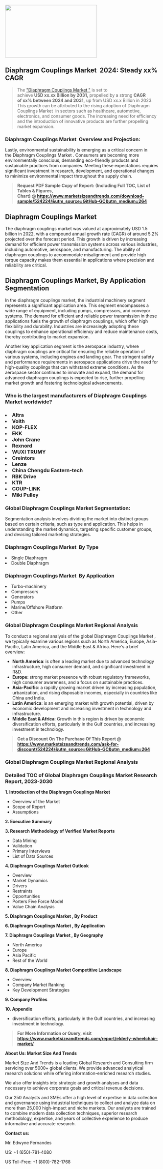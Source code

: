 <p><img class="alignnone size-medium wp-image-20088" src="https://ffe5etoiles.com/wp-content/uploads/2024/12/MST1-300x171.png" alt="" width="300" height="171" /></p><h2 id="ember46" class="ember-view reader-text-block__heading-2">Diaphragm Couplings Market &nbsp;2024: Steady&nbsp;xx% CAGR</h2><blockquote id="ember47" class="ember-view reader-text-block__blockquote">The&nbsp;<a class="app-aware-link " href="https://www.marketsizeandtrends.com/download-sample/524224/&utm_source=GitHub-GC&utm_medium=264" target="_blank" data-test-app-aware-link="">"Diaphragm Couplings Market "</a>&nbsp;is set to achieve&nbsp;<strong>USD&nbsp;xx.xx&nbsp;Billion by 2031,</strong>&nbsp;propelled by a strong&nbsp;<strong>CAGR of&nbsp;xx% between 2024 and 2031,</strong>&nbsp;up from USD xx.x Billion in 2023. This growth can be attributed to the rising adoption of&nbsp;Diaphragm Couplings Market &nbsp;in sectors such as healthcare, automotive, electronics, and consumer goods. The increasing need for efficiency and the introduction of innovative products are further propelling market expansion.</blockquote><h3 id="ember48" class="ember-view reader-text-block__heading-3">Diaphragm Couplings Market &nbsp;Overview and Projection:</h3><p id="ember49" class="ember-view reader-text-block__paragraph">Lastly, environmental sustainability is emerging as a critical concern in the&nbsp;Diaphragm Couplings Market . Consumers are becoming more environmentally conscious, demanding eco-friendly products and sustainable practices from companies. Meeting these expectations requires significant investment in research, development, and operational changes to minimize environmental impact throughout the supply chain.</p><blockquote id="ember50" class="ember-view reader-text-block__blockquote"><strong>Request PDF Sample Copy of Report: (Including Full TOC, List of Tables &amp; Figures, Chart)&nbsp;@&nbsp;<strong><a href="https://www.marketsizeandtrends.com/download-sample/524224/&utm_source=GitHub-GC&utm_medium=264" target="_blank">https://www.marketsizeandtrends.com/download-sample/524224/&utm_source=GitHub-GC&utm_medium=264</a></strong></strong></blockquote><h3 class=""> <h2>Diaphragm Couplings Market</h2><p>The diaphragm couplings market was valued at approximately USD 1.5 billion in 2022, with a compound annual growth rate (CAGR) of around 5.2% projected over the forecast period. This growth is driven by increasing demand for efficient power transmission systems across various industries, including automotive, aerospace, and manufacturing. The ability of diaphragm couplings to accommodate misalignment and provide high torque capacity makes them essential in applications where precision and reliability are critical.</p><h2>Diaphragm Couplings Market, By Application Segmentation</h2><p>In the diaphragm couplings market, the industrial machinery segment represents a significant application area. This segment encompasses a wide range of equipment, including pumps, compressors, and conveyor systems. The demand for efficient and reliable power transmission in these applications fuels the growth of diaphragm couplings, which offer high flexibility and durability. Industries are increasingly adopting these couplings to enhance operational efficiency and reduce maintenance costs, thereby contributing to market expansion.</p><p>Another key application segment is the aerospace industry, where diaphragm couplings are critical for ensuring the reliable operation of various systems, including engines and landing gear. The stringent safety and performance requirements in aerospace applications drive the need for high-quality couplings that can withstand extreme conditions. As the aerospace sector continues to innovate and expand, the demand for advanced diaphragm couplings is expected to rise, further propelling market growth and fostering technological advancements.</p></h3><h3 id="" class="">Who is the largest manufacturers of&nbsp;Diaphragm Couplings Market worldwide?</h3><h3 class=""></Li><Li>Altra</Li><Li> Voith</Li><Li> KOP-FLEX</Li><Li> EKK</Li><Li> John Crane</Li><Li> Rexnord</Li><Li> WUXI TRUMY</Li><Li> Creintors</Li><Li> Lenze</Li><Li> China Chengdu Eastern-tech</Li><Li> RBK Drive</Li><Li> KTR</Li><Li> COUP-LINK</Li><Li> Miki Pulley</h3><h3 id="ember53" class="ember-view reader-text-block__heading-3">Global&nbsp;Diaphragm Couplings Market Segmentation:</h3><p id="ember54" class="ember-view reader-text-block__paragraph">Segmentation analysis involves dividing the market into distinct groups based on certain criteria, such as type and application. This helps in understanding the market dynamics, targeting specific customer groups, and devising tailored marketing strategies.</p><h3 id="" class="">Diaphragm Couplings Market &nbsp;By Type</h3><p></Li><Li>Single Diaphragm</Li><Li> Double Diaphragm</p><h3 id="" class="">Diaphragm Couplings Market &nbsp;By Application</h3><p class=""></Li><Li>Turbo-machinery</Li><Li> Compressors</Li><Li> Generators</Li><Li> Pumps</Li><Li> Marine/Offshore Platform</Li><Li> Other</p><h3 id="ember62" class="ember-view reader-text-block__heading-3">Global Diaphragm Couplings Market Regional Analysis</h3><p id="ember63" class="ember-view reader-text-block__paragraph">To conduct a regional analysis of the global Diaphragm Couplings Market , we typically examine various regions such as North America, Europe, Asia-Pacific, Latin America, and the Middle East &amp; Africa. Here's a brief overview:</p><ul><li><strong>North America</strong>: is often a leading market due to advanced technology infrastructure, high consumer demand, and significant investment in R&amp;D.</li><li><strong>Europe</strong>: strong market presence with robust regulatory frameworks, high consumer awareness, and a focus on sustainable practices.</li><li><strong>Asia-Pacific</strong>: a rapidly growing market driven by increasing population, urbanization, and rising disposable incomes, especially in countries like China and India.</li><li><strong>Latin America</strong>: is an emerging market with growth potential, driven by economic development and increasing investment in technology and infrastructure.</li><li><strong>Middle East &amp; Africa</strong>: Growth in this region is driven by economic diversification efforts, particularly in the Gulf countries, and increasing investment in technology.</li></ul><blockquote id="ember61" class="ember-view reader-text-block__blockquote"><strong>Get a Discount On The Purchase Of This Report @ <strong><a href="https://html-cleaner.com/" target="">https://www.marketsizeandtrends.com/ask-for-discount/524224/&utm_source=GitHub-GC&utm_medium=264</a></strong></strong></blockquote><h3 id="ember62" class="ember-view reader-text-block__heading-3">Global Diaphragm Couplings Market Regional Analysis</h3><h3 id="" class="">Detailed TOC of Global Diaphragm Couplings Market Research Report, 2023-2030</h3><p id="" class=""><strong>1. Introduction of the Diaphragm Couplings Market </strong></p><ul><li>Overview of the Market</li><li>Scope of Report</li><li>Assumptions</li></ul><p id="" class=""><strong>2. Executive Summary</strong></p><p id="" class=""><strong>3. Research Methodology of Verified Market Reports</strong></p><ul><li>Data Mining</li><li>Validation</li><li>Primary Interviews</li><li>List of Data Sources</li></ul><p id="" class=""><strong>4. Diaphragm Couplings Market Outlook</strong></p><ul><li>Overview</li><li>Market Dynamics</li><li>Drivers</li><li>Restraints</li><li>Opportunities</li><li>Porters Five Force Model</li><li>Value Chain Analysis</li></ul><p id="" class=""><strong>5. Diaphragm Couplings Market , By Product</strong></p><p id="" class=""><strong>6. Diaphragm Couplings Market , By Application</strong></p><p id="" class=""><strong>7. Diaphragm Couplings Market , By Geography</strong></p><ul><li>North America</li><li>Europe</li><li>Asia Pacific</li><li>Rest of the World</li></ul><p id="" class=""><strong>8. Diaphragm Couplings Market Competitive Landscape</strong></p><ul><li>Overview</li><li>Company Market Ranking</li><li>Key Development Strategies</li></ul><p id="" class=""><strong>9. Company Profiles</strong></p><p id="" class=""><strong>10. Appendix</strong></p><ul><li>diversification efforts, particularly in the Gulf countries, and increasing investment in technology.</li></ul><blockquote id="ember65" class="ember-view reader-text-block__blockquote"><strong>For More Information or Query, visit <strong><strong><a href="https://html-cleaner.com/" target="">https://www.marketsizeandtrends.com/report/elderly-wheelchair-market/</a></strong></strong></strong></blockquote><p id="" class=""><strong>About Us: Market Size And Trends</strong></p><p id="" class="">Market Size And Trends is a leading Global Research and Consulting firm servicing over 5000+ global clients. We provide advanced analytical research solutions while offering information-enriched research studies.</p><p id="" class="">We also offer insights into strategic and growth analyses and data necessary to achieve corporate goals and critical revenue decisions.</p><p id="" class="">Our 250 Analysts and SMEs offer a high level of expertise in data collection and governance using industrial techniques to collect and analyze data on more than 25,000 high-impact and niche markets. Our analysts are trained to combine modern data collection techniques, superior research methodology, expertise, and years of collective experience to produce informative and accurate research.</p><p id="" class=""><strong>Contact us:</strong></p><p id="" class="">Mr. Edwyne Fernandes</p><p id="" class="">US: +1 (650)-781-4080</p><p id="" class="">US Toll-Free: +1 (800)-782-1768</p>
